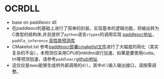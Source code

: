 # OCRDLL
- base on paddleocr dll   
- 在paddleocr的基础上进行了简单的封装，实现基本的逻辑功能，将输出转为C类型的结构体,并且提供了`python`语言`ctypes`的调用实现
[paddleocr地址](https://github.com/PaddlePaddle/PaddleOCR)，`paddle_inference` [高性能预测库](https://paddleinference.paddlepaddle.org.cn/user_guides/download_lib.html#windows)
-  CMakelist.txt 参考[paddleocr部署cmakelist文件](https://github.com/PaddlePaddle/PaddleOCR/blob/release/2.3/deploy/cpp_infer/CMakeLists.txt)进行了大幅度的简化（其实复杂的不会），本预测仅采用CPU的mkldnn进行加速，如果是要使用cuda，trt等预测加速，请参考`paddleocr`[github地址](https://github.com/PaddlePaddle/PaddleOCR)
-  这仅仅是`demo`能够生成供外部调用的`dll`，其中`dll`输入输出接口，请按需调整。

